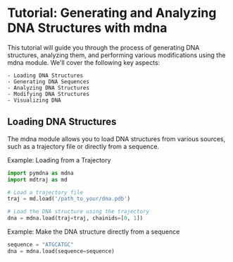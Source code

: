 # Tutorial: Generating and Analyzing DNA Structures with mdna

This tutorial will guide you through the process of generating DNA structures, analyzing them, and performing various modifications using the mdna module. We'll cover the following key aspects:

    - Loading DNA Structures
    - Generating DNA Sequences
    - Analyzing DNA Structures
    - Modifying DNA Structures
    - Visualizing DNA

## Loading DNA Structures

The mdna module allows you to load DNA structures from various sources, such as a trajectory file or directly from a sequence.

Example: Loading from a Trajectory
```python
import pymdna as mdna
import mdtraj as md

# Load a trajectory file
traj = md.load('/path_to_your/dna.pdb')

# Load the DNA structure using the trajectory
dna = mdna.load(traj=traj, chainids=[0, 1])
```

Example: Make the DNA structure directly from a sequence
```python
sequence = "ATGCATGC"
dna = mdna.load(sequence=sequence)
```





